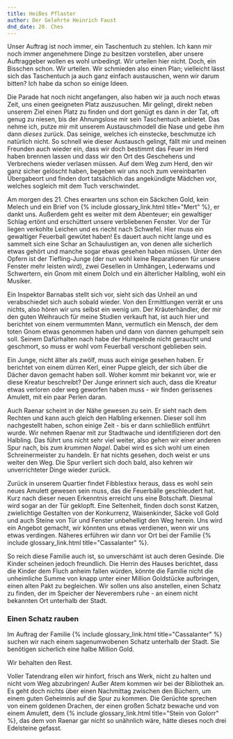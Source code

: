 ```yaml
---
title: Heißes Pflaster
author: Der Gelehrte Heinrich Faust
dnd_date: 20. Ches
---
```


Unser Auftrag ist noch immer, ein Taschentuch zu stehlen. Ich kann mir noch immer
angenehmere Dinge zu besitzen vorstellen, aber unsere Auftraggeber wollen es
wohl unbedingt. Wir urteilen hier nicht. Doch, ein Bisschen schon. Wir urteilen.
Wir schmieden also einen Plan; vielleicht lässt sich das Taschentuch ja auch
ganz einfach austauschen, wenn wir darum bitten? Ich habe da schon so einige
Ideen.

<!-- more -->

Die Parade hat noch nicht angefangen, also haben wir ja auch noch etwas Zeit,
uns einen geeigneten Platz auszusuchen. Mir gelingt, direkt neben unserem Ziel
einen Platz zu finden und dort genügt es dann in der Tat, oft genug zu niesen,
bis der Ahnungslose mir sein Taschentuch anbietet. Das nehme ich, putze mir mit
unserem Austauschmodell die Nase und gebe ihm dann *dieses* zurück. Das
seinige, welches ich einstecke, beschmutze ich natürlich nicht. So schnell wie
dieser Austausch gelingt, fällt mir und meinen Freunden auch wieder ein, dass
wir doch bestimmt das Feuer im Herd haben brennen lassen und dass wir den Ort
des Geschehens und Verbrechens wieder verlasen müssen. Auf dem Weg zum Herd,
den wir ganz sicher gelöscht haben, begeben wir uns noch zum vereinbarten
Übergabeort und finden dort tatsächlich das angekündigte Mädchen vor, welches
sogleich mit dem Tuch verschwindet.

Am morgen des 21. Ches erwarten uns schon ein Säckchen Gold, kein Melech und
ein Brief von {% include glossary_link.html title="Mert" %}, er dankt uns. Außerdem geht es weiter mit dem Abenteuer;
ein gewaltiger Schlag ertönt und erschüttert unsere verbliebenen Fenster. Vor
der Tür liegen verkohlte Leichen und es riecht nach Schwefel. Hier muss ein
gewaltiger Feuerball gewütet haben! Es dauert auch nicht lange und es sammelt
sich eine Schar an Schaulustigen an, von denen alle sicherlich etwas gehört und
manche sogar etwas gesehen haben müssen. Unter den Opfern ist der
Tiefling-Junge (der nun wohl keine Reparationen für unsere Fenster mehr leisten
wird), zwei Gesellen in Umhängen, Lederwams und Schwertern, ein Gnom mit einem
Dolch und ein älterlicher Halbling, wohl ein Musiker.

Ein Inspektor Barnabas stellt sich vor, sieht sich das Unheil an und
verabschiedet sich auch sobald wieder. Von den Ermittlungen verrät er uns nichts,
also hören wir uns selbst ein wenig um. Der Kräuterhändler, der mir den guten
Weihrauch für meine Studien verkauft hat, ist auch hier und berichtet von einem
vermummten Mann, vermutlich ein Mensch, der dem toten Gnom etwas genommen haben
und dann von dannen gehumpelt sein soll. Seinem Dafürhalten nach habe der Humpelnde
nicht geraucht und geschmort, so muss er wohl vom Feuerball verschont geblieben
sein.

Ein Junge, nicht älter als zwölf, muss auch einige gesehen haben. Er berichtet von
einem dürren Kerl, einer Puppe gleich, der sich über die Dächer davon gemacht
haben soll. Woher kommt mir bekannt vor, wie er diese Kreatur beschreibt? Der
Junge erinnert sich auch, dass die Kreatur etwas verloren oder weg geworfen
haben muss - wir finden gerissenes Amulett, mit ein paar Perlen daran.

Auch Raenar scheint in der Nähe gewesen zu sein. Er sieht nach dem Rechten und kann
auch gleich den Halbling erkennen. Dieser soll ihm nachgestellt haben, schon
einige Zeit - bis er dann schließlich entführt wurde. Wir nehmen Raenar mit zur
Stadtwache und identifizieren dort den Halbling. Das führt uns nicht sehr viel
weiter, also gehen wir einer anderen Spur nach, bis zum *krummen Nagel*. Dabei
wird es sich wohl um einen Schreinermeister zu handeln. Er hat nichts gesehen,
doch weist er uns weiter den Weg. Die Spur verliert sich doch bald, also kehren
wir unverrichteter Dinge wieder zurück.

Zurück in unserem Quartier findet Fibblestixx heraus, dass es wohl sein neues
Amulett gewesen sein muss, das die Feuerbälle geschleudert hat. Kurz nach dieser
neuen Erkenntnis erreicht uns eine Botschaft. Diesmal wird sogar an der Tür
geklopft. Eine Seltenheit, finden doch sonst Katzen, zwielichtige Gestalten von
der Konkurrenz, Waisenkinder, Säcke voll Gold und auch Steine von Tür und Fenster
unbehelligt den Weg herein. Uns wird ein Angebot gemacht, wir könnten uns etwas
verdienen, wenn wir uns etwas verdingen. Näheres erführen wir dann vor Ort bei
der Familie {% include glossary_link.html title="Cassalanter" %}.

So reich diese Familie auch ist, so unverschämt ist auch deren Gesinde. Die Kinder
scheinen jedoch freundlich. Die Herrin des Hauses berichtet, dass die Kinder
dem Fluch anheim fallen würden, könnte die Familie nicht die unheimliche Summe
von knapp unter einer Million Goldstücke aufbringen, einen alten Pakt zu begleichen.
Wir sollen uns also anstellen, einen Schatz zu finden, der im Speicher der
Neverembers ruhe - an einem nicht bekannten Ort unterhalb der Stadt.

<div class="infobox quest">
  <h3>Einen Schatz rauben</h3>
  <p>Im Auftrag der Familie {% include glossary_link.html title="Cassalanter" %} suchen wir nach einem sagenumwobenen
  Schatz unterhalb der Stadt. Sie benötigen sicherlich eine halbe Million Gold.
  </p>
  <p class="reward">Wir behalten den Rest.</p>
</div>

Voller Tatendrang eilen wir hinfort, frisch ans Werk, nicht zu halten und nicht
vom Weg abzubringen! Außer Atem kommen wir bei der Bibliothek an. Es geht doch
nichts über einen Nachmittag zwischen den Büchern, um einem guten Geheimnis auf
die Spur zu kommen. Die Gerüchte sprechen von einem goldenen Drachen, der einen
großen Schatz bewache und von einem Amulett, dem {% include glossary_link.html title="Stein von Golorr" %}, das dem von
Raenar gar nicht so unähnlich wäre, hätte dieses noch drei Edelsteine gefasst.

